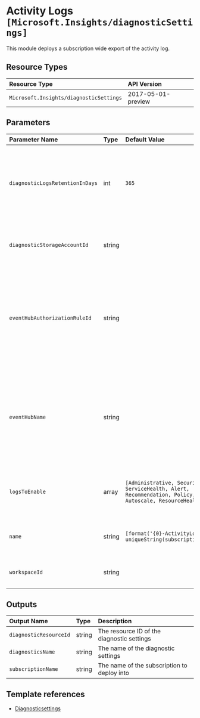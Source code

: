 # Activity Logs `[Microsoft.Insights/diagnosticSettings]`

This module deploys a subscription wide export of the activity log.

## Resource Types

| Resource Type | API Version |
| :-- | :-- |
| `Microsoft.Insights/diagnosticSettings` | 2017-05-01-preview |

## Parameters

| Parameter Name | Type | Default Value | Possible Values | Description |
| :-- | :-- | :-- | :-- | :-- |
| `diagnosticLogsRetentionInDays` | int | `365` |  | Optional. Specifies the number of days that logs will be kept for; a value of 0 will retain data indefinitely. |
| `diagnosticStorageAccountId` | string |  |  | Optional. Resource ID of the diagnostic storage account. |
| `eventHubAuthorizationRuleId` | string |  |  | Optional. Resource ID of the event hub authorization rule for the Event Hubs namespace in which the event hub should be created or streamed to. |
| `eventHubName` | string |  |  | Optional. Name of the event hub within the namespace to which logs are streamed. Without this, an event hub is created for each log category. |
| `logsToEnable` | array | `[Administrative, Security, ServiceHealth, Alert, Recommendation, Policy, Autoscale, ResourceHealth]` | `[Administrative, Security, ServiceHealth, Alert, Recommendation, Policy, Autoscale, ResourceHealth]` | Optional. The name of logs that will be streamed. |
| `name` | string | `[format('{0}-ActivityLog', uniqueString(subscription().id))]` |  | Optional. Name of the ActivityLog diagnostic settings. |
| `workspaceId` | string |  |  | Optional. Resource ID of log analytics. |

## Outputs

| Output Name | Type | Description |
| :-- | :-- | :-- |
| `diagnosticResourceId` | string | The resource ID of the diagnostic settings |
| `diagnosticsName` | string | The name of the diagnostic settings |
| `subscriptionName` | string | The name of the subscription to deploy into |

## Template references

- [Diagnosticsettings](https://docs.microsoft.com/en-us/azure/templates/Microsoft.Insights/2017-05-01-preview/diagnosticSettings)
